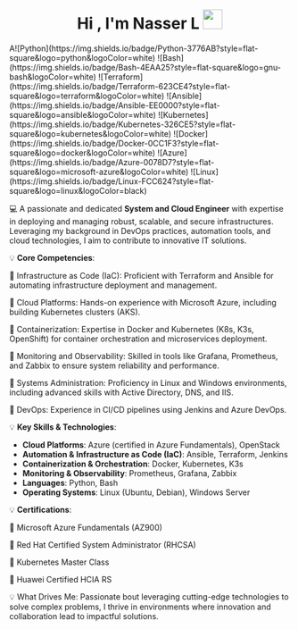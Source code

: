 <h1 align="center"><b>Hi , I'm Nasser L </b><img src="https://media.giphy.com/media/hvRJCLFzcasrR4ia7z/giphy.gif" width="35"></h1>
<!--  -->A![Python](https://img.shields.io/badge/Python-3776AB?style=flat-square&logo=python&logoColor=white)
![Bash](https://img.shields.io/badge/Bash-4EAA25?style=flat-square&logo=gnu-bash&logoColor=white)
![Terraform](https://img.shields.io/badge/Terraform-623CE4?style=flat-square&logo=terraform&logoColor=white)
![Ansible](https://img.shields.io/badge/Ansible-EE0000?style=flat-square&logo=ansible&logoColor=white)
![Kubernetes](https://img.shields.io/badge/Kubernetes-326CE5?style=flat-square&logo=kubernetes&logoColor=white)
![Docker](https://img.shields.io/badge/Docker-0CC1F3?style=flat-square&logo=docker&logoColor=white)
![Azure](https://img.shields.io/badge/Azure-0078D7?style=flat-square&logo=microsoft-azure&logoColor=white)
![Linux](https://img.shields.io/badge/Linux-FCC624?style=flat-square&logo=linux&logoColor=black)

💻  A passionate and dedicated **System and Cloud Engineer** with expertise in deploying and managing robust, scalable, and secure infrastructures. Leveraging my background in DevOps practices, automation tools, and cloud technologies, I aim to contribute to innovative IT solutions.


💡 **Core Competencies**:

🎯 Infrastructure as Code (IaC): Proficient with Terraform and Ansible for automating infrastructure deployment and management.

🎯 Cloud Platforms: Hands-on experience with Microsoft Azure, including building Kubernetes clusters (AKS).

🎯 Containerization: Expertise in Docker and Kubernetes (K8s, K3s, OpenShift) for container orchestration and microservices deployment.

🎯 Monitoring and Observability: Skilled in tools like Grafana, Prometheus, and Zabbix to ensure system reliability and performance.

🎯 Systems Administration: Proficiency in Linux and Windows environments, including advanced skills with Active Directory, DNS, and IIS.

🎯 DevOps: Experience in CI/CD pipelines using Jenkins and Azure DevOps.


💡 **Key Skills & Technologies**:  

- **Cloud Platforms**: Azure (certified in Azure Fundamentals), OpenStack  
- **Automation & Infrastructure as Code (IaC)**: Ansible, Terraform, Jenkins  
- **Containerization & Orchestration**: Docker, Kubernetes, K3s  
- **Monitoring & Observability**: Prometheus, Grafana, Zabbix  
- **Languages**: Python, Bash  
- **Operating Systems**: Linux (Ubuntu, Debian), Windows Server


💡 **Certifications**:

📌  Microsoft Azure Fundamentals (AZ900)

📌  Red Hat Certified System Administrator (RHCSA)

📌  Kubernetes Master Class

📌  Huawei Certified HCIA RS

💡 What Drives Me: Passionate bout leveraging cutting-edge technologies to solve complex problems, I thrive in environments where innovation and collaboration lead to impactful solutions.
